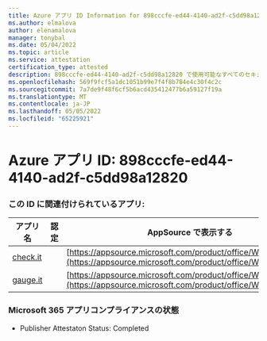 ```yaml
---
title: Azure アプリ ID Information for 898cccfe-ed44-4140-ad2f-c5dd98a12820
ms.author: elmalova
author: elenamalova
manager: tonybal
ms.date: 05/04/2022
ms.topic: article
ms.service: attestation
certification_type: attested
description: 898cccfe-ed44-4140-ad2f-c5dd98a12820 で使用可能なすべてのセキュリティとコンプライアンス情報。
ms.openlocfilehash: 569f9fcf5a1dc1051b99e7f4f8b784e4c30f4c2c
ms.sourcegitcommit: 7a7de9f48f6cf5b6acd435412477b6a59127f19a
ms.translationtype: MT
ms.contentlocale: ja-JP
ms.lasthandoff: 05/05/2022
ms.locfileid: "65225921"
---
```

# <a name="azure-app-id-898cccfe-ed44-4140-ad2f-c5dd98a12820"></a>Azure アプリ ID: 898cccfe-ed44-4140-ad2f-c5dd98a12820


### <a name="apps-associated-with-this-id"></a>この ID に関連付けられているアプリ:
| **アプリ名** | **認定** | **AppSource で表示する** |
|--------------|---------------|-----------------------|
| [check.it](../forward/WA200003604.md) |  | [https://appsource.microsoft.com/product/office/WA200003604](https://appsource.microsoft.com/product/office/WA200003604) |
| [gauge.it](../forward/WA200003874.md) |  | [https://appsource.microsoft.com/product/office/WA200003874](https://appsource.microsoft.com/product/office/WA200003874) |

### <a name="microsoft-365-app-compliance-status"></a>Microsoft 365 アプリコンプライアンスの状態
- Publisher Attestaton Status: Completed
